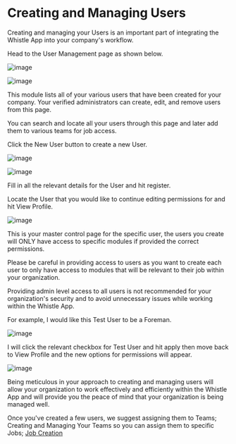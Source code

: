 # Creating and Managing Users
Creating and managing your Users is an important part of integrating the Whistle App into your company's workflow.

Head to the User Management page as shown below.

![image](https://github.com/user-attachments/assets/c7c26576-ebb1-4b22-b397-2b2921c2dcc8)

![image](https://github.com/user-attachments/assets/ce6140aa-7649-4495-bf63-bfb6d8579f15)

This module lists all of your various users that have been created for your company.
Your verified administrators can create, edit, and remove users from this page.

You can search and locate all your users through this page and later add them to various teams for job access.

Click the New User button to create a new User.

![image](https://github.com/user-attachments/assets/2a58bb29-4b1a-488d-8d0d-3a1824a4d22a)

![image](https://github.com/user-attachments/assets/b0115c65-23be-4bce-80d9-bcd304c3b03d)

Fill in all the relevant details for the User and hit register.

Locate the User that you would like to continue editing permissions for and hit View Profile.

![image](https://github.com/user-attachments/assets/9dc820b2-6f6a-45ae-84d3-22a62a1b32b5)

This is your master control page for the specific user, the users you create will ONLY have access to specific modules if provided the correct permissions.

Please be careful in providing access to users as you want to create each user to only have access to modules that will be relevant to their job within your organization.

Providing admin level access to all users is not recommended for your organization's security and to avoid unnecessary issues while working within the Whistle App.

For example, I would like this Test User to be a Foreman.

![image](https://github.com/user-attachments/assets/e455101a-724e-4980-b508-1f7ea4ec18f9)

I will click the relevant checkbox for Test User and hit apply then move back to View Profile and the new options for permissions will appear.

![image](https://github.com/user-attachments/assets/a6c6fa38-5966-43ce-b85d-9651493d84b9)

Being meticulous in your approach to creating and managing users will allow your organization to work effectively and efficiently within the Whistle App and will provide you the peace of mind that your organization is being managed well.

Once you've created a few users, we suggest assigning them to Teams; Creating and Managing Your Teams so you can assign them to specific Jobs; [Job Creation](https://help.whistledrywallapp.com/jobs/job-creation/)
